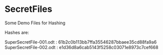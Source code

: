 # SecretFiles
Some Demo Files for Hashing

Hashes are:

SuperSecretFile-001.odt : 61b2c0b113bb7ffa35546287bbaee35cd88fa9a6
SuperSecretFile-002.odt : e1d36d8a6cab5143f5258c03071e8973c7cef668

